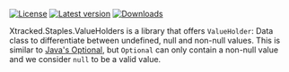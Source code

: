 ﻿[![License](https://img.shields.io/badge/License-Apache_2.0-blue.svg)](https://github.com/xtracked/staples-dotnet/blob/main/LICENSE) 
[![Latest version](https://img.shields.io/nuget/v/Xtracked.Staples.ValueHolders)](https://www.nuget.org/packages/Xtracked.Staples.ValueHolders)
[![Downloads](https://img.shields.io/nuget/dt/Xtracked.Staples.ValueHolders)](https://www.nuget.org/packages/Xtracked.Staples.ValueHolders)

Xtracked.Staples.ValueHolders is a library that offers `ValueHolder`: Data class to differentiate between undefined, 
null and non-null values. This is similar to [Java's Optional](
https://docs.oracle.com/javase/8/docs/api/java/util/Optional.html), but `Optional` can only contain a non-null value and 
we consider `null` to be a valid value.